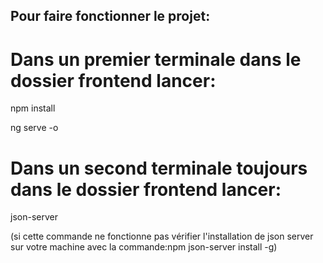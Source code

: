 ## Pour faire fonctionner le projet:

# Dans un premier terminale dans le dossier frontend lancer:

npm install

ng serve -o

# Dans un second terminale toujours dans le dossier frontend lancer:

json-server 

(si cette commande ne fonctionne pas vérifier l'installation de json server sur votre machine
avec la commande:npm json-server install -g)
